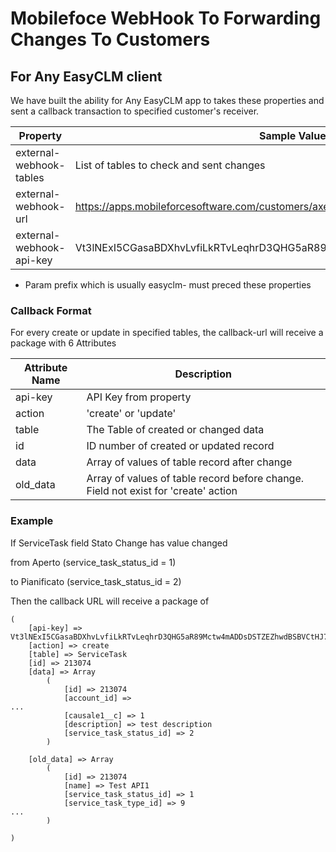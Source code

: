 # Mobilefoce WebHook To Forwarding Changes To Customers

## For Any EasyCLM client

We have built the ability for Any EasyCLM app to takes these properties and sent a callback transaction to specified customer's receiver.

|Property| Sample Value|
|---|---|
|external-webhook-tables|List of tables to check and sent changes|
|external-webhook-url|https://apps.mobileforcesoftware.com/customers/axerve/mobileforce/test_callback.php|
|external-webhook-api-key|Vt3lNExI5CGasaBDXhvLvfiLkRTvLeqhrD3QHG5aR89Mctw4mADDsDSTZEZhwdBSBVCtHJ7|
* Param prefix which is usually easyclm- must preced these properties

### Callback Format
For every create or update in specified tables, the callback-url will receive a package with 6 Attributes

|Attribute Name|Description|
|---|---|
|api-key|API Key from property|
|action|'create' or 'update'|
|table|The Table of created or changed data|
|id|ID number of created or updated record|
|data|Array of values of table record after change|
|old_data|Array of values of table record before change.  Field not exist for 'create' action|

### Example
If ServiceTask field Stato Change has value changed 

from Aperto (service_task_status_id = 1)

to Pianificato (service_task_status_id = 2)

Then the callback URL will receive a package of

```text
(
    [api-key] => Vt3lNExI5CGasaBDXhvLvfiLkRTvLeqhrD3QHG5aR89Mctw4mADDsDSTZEZhwdBSBVCtHJ7
    [action] => create
    [table] => ServiceTask
    [id] => 213074
    [data] => Array
        (
            [id] => 213074
            [account_id] =>
...
            [causale1__c] => 1
            [description] => test description
            [service_task_status_id] => 2
        )

    [old_data] => Array
        (
            [id] => 213074
            [name] => Test API1
            [service_task_status_id] => 1
            [service_task_type_id] => 9
...
        )

)

```
